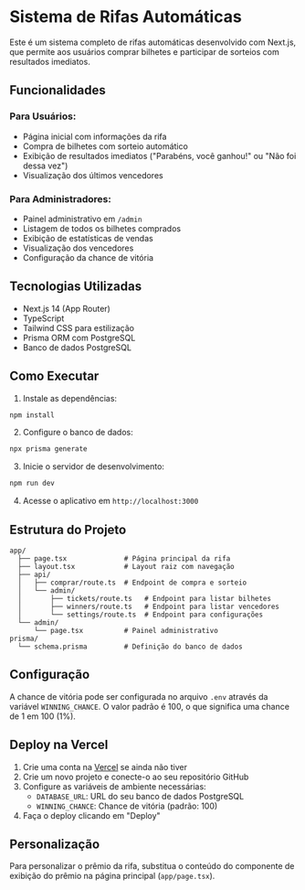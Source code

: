 # Sistema de Rifas Automáticas

Este é um sistema completo de rifas automáticas desenvolvido com Next.js, que permite aos usuários comprar bilhetes e participar de sorteios com resultados imediatos.

## Funcionalidades

### Para Usuários:
- Página inicial com informações da rifa
- Compra de bilhetes com sorteio automático
- Exibição de resultados imediatos ("Parabéns, você ganhou!" ou "Não foi dessa vez")
- Visualização dos últimos vencedores

### Para Administradores:
- Painel administrativo em `/admin`
- Listagem de todos os bilhetes comprados
- Exibição de estatísticas de vendas
- Visualização dos vencedores
- Configuração da chance de vitória

## Tecnologias Utilizadas

- Next.js 14 (App Router)
- TypeScript
- Tailwind CSS para estilização
- Prisma ORM com PostgreSQL
- Banco de dados PostgreSQL

## Como Executar

1. Instale as dependências:
```bash
npm install
```

2. Configure o banco de dados:
```bash
npx prisma generate
```

3. Inicie o servidor de desenvolvimento:
```bash
npm run dev
```

4. Acesse o aplicativo em `http://localhost:3000`

## Estrutura do Projeto

```
app/
  ├── page.tsx              # Página principal da rifa
  ├── layout.tsx            # Layout raiz com navegação
  ├── api/
  │   ├── comprar/route.ts  # Endpoint de compra e sorteio
  │   └── admin/
  │       ├── tickets/route.ts   # Endpoint para listar bilhetes
  │       ├── winners/route.ts   # Endpoint para listar vencedores
  │       └── settings/route.ts  # Endpoint para configurações
  └── admin/
      └── page.tsx          # Painel administrativo
prisma/
  └── schema.prisma         # Definição do banco de dados
```

## Configuração

A chance de vitória pode ser configurada no arquivo `.env` através da variável `WINNING_CHANCE`. O valor padrão é 100, o que significa uma chance de 1 em 100 (1%).

## Deploy na Vercel

1. Crie uma conta na [Vercel](https://vercel.com/) se ainda não tiver
2. Crie um novo projeto e conecte-o ao seu repositório GitHub
3. Configure as variáveis de ambiente necessárias:
   - `DATABASE_URL`: URL do seu banco de dados PostgreSQL
   - `WINNING_CHANCE`: Chance de vitória (padrão: 100)
4. Faça o deploy clicando em "Deploy"

## Personalização

Para personalizar o prêmio da rifa, substitua o conteúdo do componente de exibição do prêmio na página principal (`app/page.tsx`).